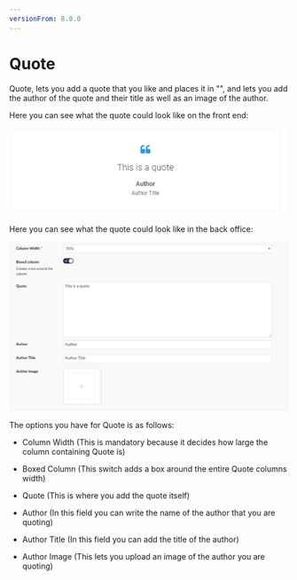 ```yaml
---
versionFrom: 8.0.0
---
```


# Quote

Quote, lets you add a quote that you like and places it in "", and lets you add the author of the quote and their title as well as an image of the author.

Here you can see what the quote could look like on the front end:

![Quote image](images/Quote-frontend1.png)

Here you can see what the quote could look like in the back office:

![Price List](images/Quote-Backoffice.png)

The options you have for Quote is as follows:

- Column Width (This is mandatory because it decides how large the column containing Quote is)

- Boxed Column (This switch adds a box around the entire Quote columns width)

- Quote (This is where you add the quote itself)

- Author (In this field you can write the name of the author that you are quoting)

- Author Title (In this field you can add the title of the author)

- Author Image (This lets you upload an image of the author you are quoting)